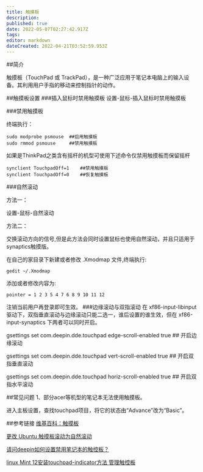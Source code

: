 ```yaml
---
title: 触摸板
description: 
published: true
date: 2022-05-07T02:27:42.917Z
tags: 
editor: markdown
dateCreated: 2022-04-21T03:52:59.953Z
---
```


##简介

触摸板（TouchPad 或 TrackPad），是一种广泛应用于笔记本电脑上的输入设备。其利用用户手指的移动来控制指针的动作。

##触摸板设置
###插入鼠标时禁用触摸板
设置-鼠标-插入鼠标时禁用触摸板

###禁用触摸板

终端执行：

    sudo modprobe psmouse  ##启用触摸板
    sudo rmmod psmouse     ##禁用触摸板

如果是ThinkPad之类含有摇杆的机型可使用下述命令仅禁用触摸板而保留摇杆

    synclient TouchpadOff=1    ##禁用触摸板
    synclient TouchpadOff=0    ##恢复触摸板

###自然滚动

方法一：

设置-鼠标-自然滚动

方法二：

交换滚动方向的信号,但是此方法会同时设置鼠标也使用自然滚动，并且只适用于synaptics触摸版。

在自己的家目录下新建或者修改 .Xmodmap 文件,终端执行:

    gedit ~/.Xmodmap

添加或者修改内容为:

    pointer = 1 2 3 5 4 7 6 8 9 10 11 12

注销当前用户再登录即可生效。
###边缘滚动与双指滚动
在 xf86-input-libinput 驱动下，双指垂直滚动与边缘滚动只能二选一，谁后设置的谁生效，但在 xf86-input-synaptics 下两者可以同时开启。

gsettings set com.deepin.dde.touchpad edge-scroll-enabled  true                  ## 开启边缘滚动

gsettings set com.deepin.dde.touchpad vert-scroll-enabled  true                    ## 开启双指垂直滚动

gsettings set com.deepin.dde.touchpad horiz-scroll-enabled true                   ## 开启双指水平滚动

##常见问题
1、部分acer等机型的笔记本无法使用触摸板。

进入主板设置，查找touchpad项目，将它的状态由“Advance”改为“Basic”。

##参考链接
[维基百科：触摸板](http://zh.wikipedia.org/wiki/%E8%A7%A6%E6%91%B8%E6%9D%BF)

[更改 Ubuntu 触摸板滚动为自然滚动](http://liunian.info/add-natural-scrolling-to-ubuntu.html)

[请问deepin如何设置禁用笔记本的触控板？](http://www.linuxdeepin.com/forum/6/13095)

[linux Mint 12安装touchpad-indicator方法 管理触控板](http://www.pocketdigi.com/20120109/601.html)